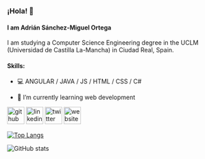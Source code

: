 ### ¡Hola! 👋
#### I am Adrián Sánchez-Miguel Ortega
I am studying a Computer Science Engineering degree in the UCLM (Universidad de Castilla La-Mancha) in Ciudad Real, Spain.

#### Skills: 
- 💻 ANGULAR / JAVA / JS / HTML / CSS / C#

- 🌱 I’m currently learning web development 


[<img src='https://cdn.jsdelivr.net/npm/simple-icons@3.0.1/icons/github.svg' alt='github' height='40'>](https://github.com/Adri-Sanchez-Miguel)  [<img src='https://cdn.jsdelivr.net/npm/simple-icons@3.0.1/icons/linkedin.svg' alt='linkedin' height='40'>](https://www.linkedin.com/in/adrian-sanchez-miguel-ortega-522878205/)  [<img src='https://cdn.jsdelivr.net/npm/simple-icons@3.0.1/icons/twitter.svg' alt='twitter' height='40'>](https://twitter.com/Adrian_SMO_2000)  [<img src='https://cdn.jsdelivr.net/npm/simple-icons@3.0.1/icons/icloud.svg' alt='website' height='40'>](https://adri-sanchez-miguel.github.io/PortfolioPersonal/)  

[![Top Langs](https://github-readme-stats.vercel.app/api/top-langs/?username=Adri-Sanchez-Miguel)](https://github.com/anuraghazra/github-readme-stats)

![GitHub stats](https://github-readme-stats.vercel.app/api?username=Adri-Sanchez-Miguel&show_icons=true)  


